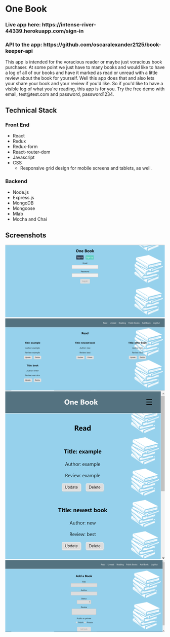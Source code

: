 <h1>One Book</h2>
<h3> Live app here: https://intense-river-44339.herokuapp.com/sign-in </h3>
<h3>API to the app: https://github.com/oscaralexander2125/book-keeper-api</h3>

<p> This app is intended for the voracious reader or maybe just voracious book purchaser.
  At some point we just have to many books and would like to have a log of all of our books and have 
  it marked as read or unread with a little review about the book for yourself. Well this app does that and
  also lets your share your book and your review if you'd like. So if you'd like to have a visible
  log of what you're reading, this app is for you.
  Try the free demo with email, test@test.com and password, password1234.
  </p>
  
  <h2>Technical Stack</h2>
  <h3>Front End</h3>
  <ul>
  <li>React</li>
  <li>Redux</li>
  <li>Redux-form</li>
  <li>React-router-dom</li>
  <li>Javascript</li>
  <li>CSS
  <ul><li>Responsive grid design for mobile screens and tablets, as well.</li></ul>
  </li>
  </ul>
  <h3>Backend</h3>
  <ul>
  <li>Node.js</li>
  <li>Express.js</li>
  <li>MongoDB</li>
  <li>Mongoose</li>
  <li>Mlab</li>
  <li>Mocha and Chai</li>
  </ul>

  <h2>Screenshots</h2>
  
  ![](screenshots/login.png)
  ![](screenshots/view.png)
  ![](screenshots/mobile.png)
  ![](screenshots/add.png)